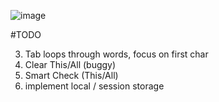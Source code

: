 ![image](https://puu.sh/Fdeny/aeff0a51bd.png)

#TODO

3. Tab loops through words, focus on first char
4. Clear This/All (buggy)
5. Smart Check (This/All)
6. implement local / session storage
